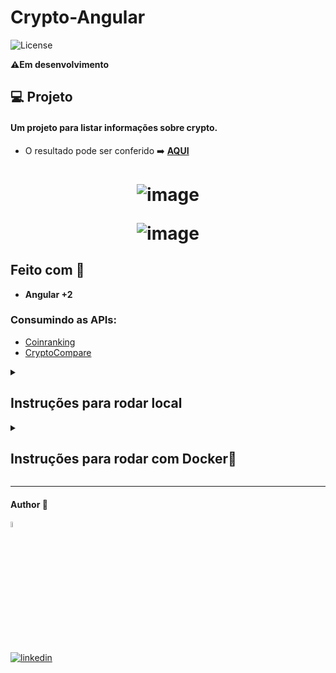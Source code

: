 # Crypto-Angular
  <img  src="https://img.shields.io/static/v1?label=license&message=MIT&color=5965E0&labelColor=121214" alt="License">


**⚠️Em desenvolvimento**

## 💻 Projeto

#### Um projeto para listar informações sobre crypto.

- O resultado pode ser conferido :arrow_right: [**AQUI**](cryptocurrency-delta-ten.vercel.app/)

<h1 align="center">

 ![image](https://github.com/dev-araujo/cryptocurrency/assets/97068163/7a451b8e-9f68-47e2-93df-fe39da4a8887)

![image](https://github.com/dev-araujo/cryptocurrency/assets/97068163/34a71bf4-97a4-449b-919b-6c71b0907241)

</h1>


## Feito com 🔨
- **Angular +2**

### Consumindo as APIs:
- [Coinranking](https://developers.coinranking.com/api)
- [CryptoCompare](https://min-api.cryptocompare.com/)

<details><summary> <h2>Instruções para rodar local</h2></summary>

Por ser um projeto realizado com **Angular**, há a necessidade do **NodeJS**. Com ele instalado basta seguir os seguintes passos.

No terminal, clone o projeto:
```
git clone 
```

Crie um diretório na raiz chamado config com um arquivo ts chamado config
```
/config > config.ts
```

Crie as chaves na  [CryptoCompare](https://min-api.cryptocompare.com/) e na [Coinranking](https://developers.coinranking.com/api) e as defina no **config.ts**:

```typeScript

export const ACCESSTOKEN = "SUA-CHAVE-CRYPTOCOMPARE"
export const ACCESSTOKENBACKUP ="SUA-CHAVE-CRYPTOCOMPARE"
export const HISTORICALAPI = "SUA-CHAVE-COINRANKING"

```


Instale as dependências:
```
npm install
```

Execute a aplicação:
```
npm run start 
```

</details>

<details><summary> <h2>Instruções para rodar com Docker🐋 </h2></summary>

No terminal, clone o projeto:
```
git clone 
```

Crie um diretório na raiz chamado config com um arquivo ts chamado config
```
/config > config.ts
```

Crie as chaves na  [CryptoCompare](https://min-api.cryptocompare.com/) e na [Coinranking](https://developers.coinranking.com/api) e as defina no **config.ts**:

```typeScript

export const ACCESSTOKEN = "SUA-CHAVE-CRYPTOCOMPARE"
export const ACCESSTOKENBACKUP ="SUA-CHAVE-CRYPTOCOMPARE"
export const HISTORICALAPI = "SUA-CHAVE-COINRANKING"

```


Crie a imagem :
```
docker build -t crypto-app .
```

Execute o container:

```
docker run -p 4201:4200 angular-docker
```

Acesse a aplicação na **porta 4201**
</details>

----

#### Author 👷

<img src="https://user-images.githubusercontent.com/97068163/149033991-781bf8b6-4beb-445a-913c-f05a76a28bfc.png" width="5%" alt="caricatura do autor desse repositório"/>

[![linkedin](https://img.shields.io/badge/LinkedIn-0077B5?style=for-the-badge&logo=linkedin&logoColor=white)](https://www.linkedin.com/in/araujocode/)
